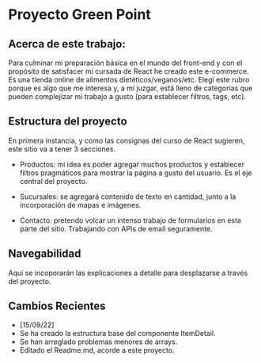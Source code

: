 # Proyecto Green Point


## Acerca de este trabajo:

Para culminar mi preparación básica en el mundo del front-end y con el propósito de satisfacer mi cursada de React he creado este e-commerce. Es una tienda online de alimentos dietéticos/veganos/etc. Elegí este rubro porque es algo que me interesa y, a mí juzgar, está lleno de categorías que pueden complejizar mi trabajo a gusto (para establecer filtros, tags, etc).

## Estructura del proyecto

En primera instancia, y como las consignas del curso de React sugieren, este sitio va a tener 3 secciones.
- Productos: mi idea es poder agregar muchos productos y establecer filtros pragmáticos para mostrar la página a gusto del usuario. Es el eje central del proyecto.

- Sucursales: se agregará contenido de texto en cantidad, junto a la incorporación de mapas e imágenes.

- Contacto: pretendo volcar un intenso trabajo de formularios en esta parte del sitio. Trabajando con APIs de email seguramente.

## Navegabilidad

Aquí se incoporarán las explicaciones a detalle para desplazarse a través del proyecto.

## Cambios Recientes

- [15/09/22]
- Se ha creado la estructura base del componente ItemDetail.
- Se han arreglado problemas menores de arrays.
- Editado el Readme.md, acorde a este proyecto.


